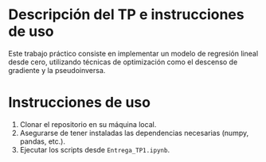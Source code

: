 # Descripción del TP e instrucciones de uso

Este trabajo práctico consiste en implementar un modelo de regresión lineal desde cero, utilizando técnicas de optimización como el descenso de gradiente y la pseudoinversa.

# Instrucciones de uso

1. Clonar el repositorio en su máquina local.
2. Asegurarse de tener instaladas las dependencias necesarias (numpy, pandas, etc.).
3. Ejecutar los scripts desde `Entrega_TP1.ipynb`.